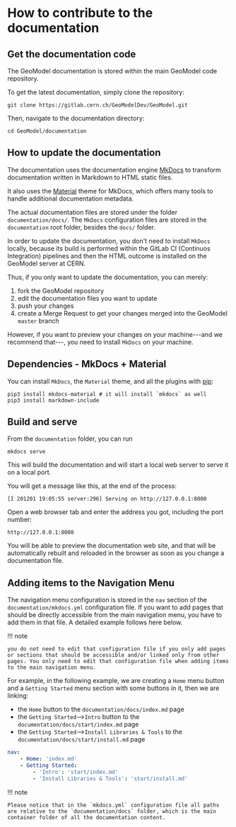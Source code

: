 
# How to contribute to the documentation

## Get the documentation code

The GeoModel documentation is stored within the main GeoModel code repository.

To get the latest documentation, simply clone the repository:

```
git clone https://gitlab.cern.ch/GeoModelDev/GeoModel.git
```

Then, navigate to the documentation directory:

```
cd GeoModel/documentation
```

## How to update the documentation

The documentation uses the documentation engine [MkDocs](https://www.mkdocs.org/) to transform documentation written in Markdown to HTML static files.

It also uses the [Material](https://squidfunk.github.io/mkdocs-material/) theme for MkDocs, which offers many tools to handle additional documentation metadata.

The actual documentation files are stored under the folder `documentation/docs/`.
The `MkDocs` configuration files are stored in the `documentation` root folder, besides the `docs/` folder.

In order to update the documentation, you don't need to install `MkDocs` locally, because its build is performed within the GitLab CI (Continuos Integration) pipelines and then the HTML outcome is installed on the GeoModel server at CERN. 

Thus, if you only want to update the documentation, you can merely:

1. fork the GeoModel repository
2. edit the documentation files you want to update
3. push your changes
4. create a Merge Request to get your changes merged into the GeoModel `master` branch

However, if you want to preview your changes on your machine---and we recommend that---, you need to install `MkDocs` on your machine.


## Dependencies - MkDocs + Material

You can install `MkDocs`, the `Material` theme, and all the plugins with [pip](https://pip.pypa.io/en/stable/installing/):


```
pip3 install mkdocs-material # it will install `mkdocs` as well
pip3 install markdown-include
```

## Build and serve

From the `documentation` folder, you can run

```
mkdocs serve
```

This will build the documentation and will start a local web server to serve it on a local port.

You will get a message like this, at the end of the process:

```
[I 201201 19:05:55 server:296] Serving on http://127.0.0.1:8000
```

Open a web browser tab and enter the address you got, including the port number:

```
http://127.0.0.1:8000
```

You will be able to preview the documentation web site, and that will be automatically rebuilt and reloaded in the browser as soon as you change a documentation file.

## Adding items to the Navigation Menu

The navigation menu configuration is stored in the `nav` section of the `documentation/mkdocs.yml` configuration file. If you want to add pages that should be directly accessible from the main navigation menu, you have to add them in that file. A detailed example follows here below.

!!! note

    you do not need to edit that configuration file if you only add pages or sections that should be accessible and/or linked only from other pages. You only need to edit that configuration file when adding items to the main navigation menu.

For example, in the following example, we are creating a `Home` menu button and a `Getting Started` menu section with some buttons in it, then we are linking:

* the `Home` button to the `documentation/docs/index.md` page
* the `Getting Started`-->`Intro` button to the `documentation/docs/start/index.md` page
* the `Getting Started`-->`Install Libraries & Tools` to the `documentation/docs/start/install.md` page


```yaml
nav:                                                                                                         
    - Home: 'index.md'                                                                                       
    - Getting Started:                                                                                       
        - 'Intro': 'start/index.md'                                                                           │  - dev/contributors.md
        - 'Install Libraries & Tools': 'start/install.md' 
```

!!! note

    Please notice that in the `mkdocs.yml` configuration file all paths are relative to the `documentation/docs` folder, which is the main container folder of all the documentation content.



